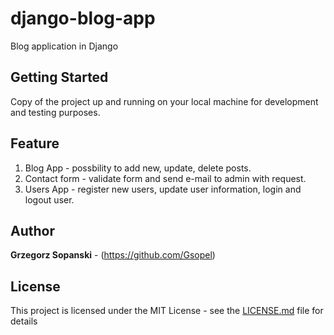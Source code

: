 # django-blog-app
Blog application in Django

## Getting Started
Copy of the project up and running on your local machine for development and testing purposes. 

## Feature
1. Blog App - possbility to add new, update, delete posts. 
2. Contact form - validate form and send e-mail to admin with request. 
2. Users App - register new users, update user information, login and logout user.

## Author

**Grzegorz Sopanski** - (https://github.com/Gsopel)

## License

This project is licensed under the MIT License - see the [LICENSE.md](LICENSE.md) file for details
